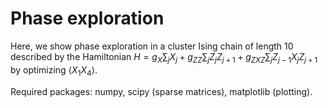 # Phase exploration

Here, we show phase exploration in a cluster Ising chain of length 10 described by the Hamiltonian
$` H = g_X \sum_j X_j + g_{ZZ} \sum_j Z_j Z_{j+1} + g_{ZXZ} \sum_j Z_{j-1} X_j Z_{j+1} `$
by optimizing $` \langle X_1 X_4 \rangle `$. 

Required packages: numpy, scipy (sparse matrices), matplotlib (plotting).
